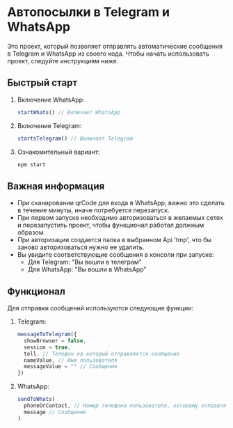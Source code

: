 # Автопосылки в Telegram и WhatsApp

Это проект, который позволяет отправлять автоматические сообщения в Telegram и WhatsApp из своего кода. Чтобы начать использовать проект, следуйте инструкциям ниже.

## Быстрый старт

1. Включение WhatsApp:
    ```javascript
    startWhats() // Включает WhatsApp
    ```

2. Включение Telegram:
    ```javascript
    startsTelegram() // Включает Telegram
    ```

3. Ознакомительный вариант:
    ```bash
    npm start
    ```

## Важная информация

- При сканировании qrCode для входа в WhatsApp, важно это сделать в течение минуты, иначе потребуется перезапуск.
- При первом запуске необходимо авторизоваться в желаемых сетях и перезапустить проект, чтобы функционал работал должным образом.
- При авторизации создается папка в выбранном Api 'tmp', что бы заново авторизоваться нужно ее удалить.
- Вы увидите соответствующие сообщения в консоли при запуске:
    - Для Telegram: "Вы вошли в телеграм"
    - Для WhatsApp: "Вы вошли в WhatsApp"

## Функционал

Для отправки сообщений используются следующие функции:

1. Telegram:
    ```javascript
    messageToTelegram({
      showBrowser = false,
      session = true, 
      tell, // Телефон на который отправляется сообщение
      nameValue, // Имя пользователя
      messageValue = "" // Сообщение
    })
    ```

2. WhatsApp:
    ```javascript
    sendToWhats(
      phoneOrContact, // Номер телефона пользователя, которому отправлять сообщение
      message // Сообщение
    )
    ```

